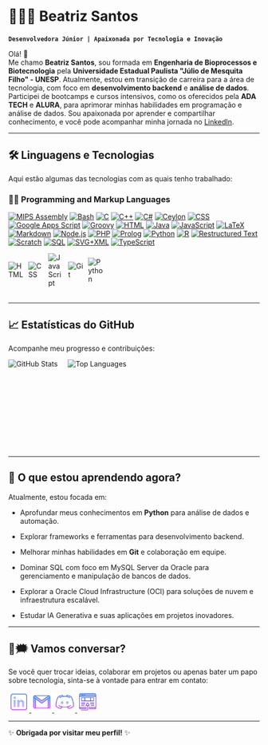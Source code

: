 
# 👩🏾‍💻 Beatriz Santos  
**`Desenvolvedora Júnior | Apaixonada por Tecnologia e Inovação`**  

Olá! 👋  
Me chamo **Beatriz Santos**, sou formada em **Engenharia de Bioprocessos e Biotecnologia** pela **Universidade Estadual Paulista "Júlio de Mesquita Filho" - UNESP**. Atualmente, estou em transição de carreira para a área de tecnologia, com foco em **desenvolvimento backend** e **análise de dados**. 
Participei de bootcamps e cursos intensivos, como os oferecidos pela **ADA TECH** e **ALURA**, para aprimorar minhas habilidades em programação e análise de dados. Sou apaixonada por aprender e compartilhar conhecimento, e você pode acompanhar minha jornada no [LinkedIn](https://www.linkedin.com/in/beatrizssaurora).  

---

## 🛠️ **Linguagens e Tecnologias**  

Aqui estão algumas das tecnologias com as quais tenho trabalhado:  

<h3>👨‍💻 Programming and Markup Languages</h3>
 <p>
      <a href="https://github.com/search?q=user%3ADenverCoder1+language%3Aassembly"><img alt="MIPS Assembly" src="https://custom-icon-badges.demolab.com/badge/Assembly-525252.svg?logo=asm-hex&logoColor=white"></a>
      <a href="https://github.com/search?q=user%3ADenverCoder1+language%3Abash"><img alt="Bash" src="https://img.shields.io/badge/Bash-121011.svg?logo=gnu-bash&logoColor=white"></a>
      <a href="https://github.com/search?q=user%3ADenverCoder1+language%3Ac"><img alt="C" src="https://custom-icon-badges.demolab.com/badge/C-03599C.svg?logo=c-in-hexagon&logoColor=white"></a>
      <a href="https://github.com/search?q=user%3ADenverCoder1+language%3Acpp"><img alt="C++" src="https://custom-icon-badges.demolab.com/badge/C++-9C033A.svg?logo=cpp2&logoColor=white"></a>
      <a href="https://github.com/search?q=user%3ADenverCoder1+language%3Acsharp"><img alt="C#" src="https://custom-icon-badges.demolab.com/badge/C%23-68217A.svg?logo=cs2&logoColor=white"></a>
      <a href="https://github.com/search?q=user%3ADenverCoder1+language%3Aceylon"><img alt="Ceylon" src="https://custom-icon-badges.demolab.com/badge/Ceylon-E39842.svg?logo=ceylon&logoColor=white"></a>
      <a href="https://github.com/search?q=user%3ADenverCoder1+language%3Acss"><img alt="CSS" src="https://img.shields.io/badge/CSS-1572B6.svg?logo=css3&logoColor=white"></a>
      <a href="https://github.com/search?q=user%3ADenverCoder1+language%3Ags"><img alt="Google Apps Script" src="https://custom-icon-badges.demolab.com/badge/Google%20Apps%20Script-02569B.svg?logo=gs&logoColor=white"></a>
      <a href="https://github.com/search?q=user%3ADenverCoder1+language%3Agroovy"><img alt="Groovy" src="https://custom-icon-badges.demolab.com/badge/Groovy-4298B8.svg?logo=apachegroovy&logoColor=white"></a>
      <a href="https://github.com/search?q=user%3ADenverCoder1+language%3Ahtml"><img alt="HTML" src="https://img.shields.io/badge/HTML-E34F26.svg?logo=html5&logoColor=white"></a>
      <a href="https://github.com/search?q=user%3ADenverCoder1+language%3Ajava"><img alt="Java" src="https://custom-icon-badges.demolab.com/badge/Java-007396.svg?logo=java&logoColor=white"></a>
      <a href="https://github.com/search?q=user%3ADenverCoder1+language%3Ajavascript"><img alt="JavaScript" src="https://img.shields.io/badge/JavaScript-F7DF1E.svg?logo=javascript&logoColor=black"></a>
      <a href="https://github.com/search?q=user%3ADenverCoder1+language%3Atex"><img alt="LaTeX" src="https://img.shields.io/badge/LaTeX-008080.svg?logo=LaTeX&logoColor=white"></a>
      <a href="https://github.com/search?q=user%3ADenverCoder1+language%3Amarkdown"><img alt="Markdown" src="https://img.shields.io/badge/Markdown-000000.svg?logo=markdown&logoColor=white"></a>
      <a href="https://github.com/search?q=user%3ADenverCoder1+language%3Ajavascript"><img alt="Node.js" src="https://img.shields.io/badge/Node.js-43853D.svg?logo=node.js&logoColor=white"></a>
      <a href="https://github.com/search?q=user%3ADenverCoder1+language%3Aphp"><img alt="PHP" src="https://img.shields.io/badge/PHP-777BB4.svg?logo=php&logoColor=white"></a>
      <a href="https://github.com/search?q=user%3ADenverCoder1+language%3Aprolog"><img alt="Prolog" src="https://custom-icon-badges.demolab.com/badge/Prolog-E61B23.svg?logo=swi-prolog&logoColor=white"></a>
      <a href="https://github.com/search?q=user%3ADenverCoder1+language%3Apython"><img alt="Python" src="https://img.shields.io/badge/Python-14354C.svg?logo=python&logoColor=white"></a>
      <a href="https://github.com/search?q=user%3ADenverCoder1+language%3Ar"><img alt="R" src="https://img.shields.io/badge/R-276DC3.svg?logo=r&logoColor=white"></a>
      <a href="https://github.com/search?q=user%3ADenverCoder1+language%3Arst"><img alt="Restructured Text" src="https://img.shields.io/badge/Restructured Text-3a4148.svg?logo=readthedocs&logoColor=white"></a>
      <a href="https://github.com/search?q=user%3ADenverCoder1+language%3Ascratch"><img alt="Scratch" src="https://img.shields.io/badge/Scratch-4D97FF.svg?logo=scratch&logoColor=white"></a>
      <a href="https://github.com/search?q=user%3ADenverCoder1+language%3Asql"><img alt="SQL" src="https://custom-icon-badges.demolab.com/badge/SQL-025E8C.svg?logo=database&logoColor=white"></a>
      <a href="https://github.com/search?q=user%3ADenverCoder1+language%3Asvg"><img alt="SVG+XML" src="https://img.shields.io/badge/SVG%2BXML-e0982c.svg?logo=svg&logoColor=white"></a>
      <a href="https://github.com/search?q=user%3ADenverCoder1+language%3AtypeScript"><img alt="TypeScript" src="https://img.shields.io/badge/TypeScript-007ACC.svg?logo=typescript&logoColor=white"></a>
  </p>


<div style="display: flex; align-items: center; gap: 10px;">
  <img 
      alt="HTML" 
      title="HTML" 
      width="30px" 
      src="https://cdn.jsdelivr.net/gh/devicons/devicon@latest/icons/html5/html5-original.svg" 
  />
  <img 
      alt="CSS" 
      title="CSS" 
      width="30px" 
      src="https://cdn.jsdelivr.net/gh/devicons/devicon@latest/icons/css3/css3-original.svg" 
  />
  <img 
      alt="JavaScript" 
      title="JavaScript" 
      width="30px" 
      src="https://cdn.jsdelivr.net/gh/devicons/devicon@latest/icons/javascript/javascript-original.svg" 
  />
  <img 
      alt="Git" 
      title="Git" 
      width="30px" 
      src="https://cdn.jsdelivr.net/gh/devicons/devicon@latest/icons/git/git-original.svg" 
  />
  <img 
      alt="Python" 
      title="Python" 
      width="30px" 
      src="https://cdn.jsdelivr.net/gh/devicons/devicon@latest/icons/python/python-original.svg" 
  />
</div>  

<br/>

---

## 📈 **Estatísticas do GitHub**  

Acompanhe meu progresso e contribuições:  

<div style="display: flex; align-items: center; gap: 20px;">
  <img 
      alt="GitHub Stats" 
      height="180" 
      src="https://github-readme-stats.vercel.app/api?username=beatrizssaurora&show_icons=true&theme=tokyonight&include_all_commits=true&locale=pt-br" 
  />
  <img 
      alt="Top Languages" 
      height="180" 
      src="https://github-readme-stats.vercel.app/api/top-langs/?username=beatrizssaurora&theme=tokyonight&layout=compact&custom_title=Tecnologias&langs_count=9" 
  />
</div>  

---

## 🌱 **O que estou aprendendo agora?**  

Atualmente, estou focada em:  
- Aprofundar meus conhecimentos em **Python** para análise de dados e automação.  
- Explorar frameworks e ferramentas para desenvolvimento backend.  
- Melhorar minhas habilidades em **Git** e colaboração em equipe.  
- Dominar SQL com foco em MySQL Server da Oracle para gerenciamento e manipulação de bancos de dados.

-  Explorar a Oracle Cloud Infrastructure (OCI) para soluções de nuvem e infraestrutura escalável.

- Estudar IA Generativa e suas aplicações em projetos inovadores.

---

## 📲🗯️ **Vamos conversar?**  

Se você quer trocar ideias, colaborar em projetos ou apenas bater um papo sobre tecnologia, sinta-se à vontade para entrar em contato:  

 <a href="https://www.linkedin.com/in/beatrizssaurora/">
  <img width="42px" alt="LinkedIn" title="LinkedIn" src="images/icons8-linkedin-64.png">
</a>
<a href="mailto:beatrizssaurora@gmail.com" title="beatrizssaurora@gmail.com">
  <img width="42px" src="images/icons8-gmail-64.png" alt="Ícone do Gmail">
</a>
<a href="beatriz02627" alt="Usuário do Discord" title="beatriz02627">
  <img width="42px" src="images/icons8-logo-discord-64.png" alt="Ícone do Discord">
</a>
<a href="https://my-website-beatriz-santos.netlify.app/" alt="site" title="Portfólio">
  <img width="42px" src="images/icons8-abrir-no-navegador-64.png" alt="Portfólio">
</a>

---
✨ **Obrigada por visitar meu perfil!** ✨  

